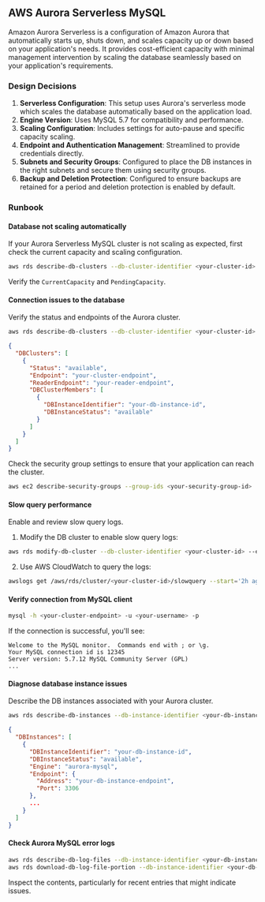## AWS Aurora Serverless MySQL

Amazon Aurora Serverless is a configuration of Amazon Aurora that automatically starts up, shuts down, and scales capacity up or down based on your application's needs. It provides cost-efficient capacity with minimal management intervention by scaling the database seamlessly based on your application's requirements.

### Design Decisions

1. **Serverless Configuration**: This setup uses Aurora's serverless mode which scales the database automatically based on the application load.
2. **Engine Version**: Uses MySQL 5.7 for compatibility and performance.
3. **Scaling Configuration**: Includes settings for auto-pause and specific capacity scaling.
4. **Endpoint and Authentication Management**: Streamlined to provide credentials directly.
5. **Subnets and Security Groups**: Configured to place the DB instances in the right subnets and secure them using security groups.
6. **Backup and Deletion Protection**: Configured to ensure backups are retained for a period and deletion protection is enabled by default.

### Runbook

#### Database not scaling automatically

If your Aurora Serverless MySQL cluster is not scaling as expected, first check the current capacity and scaling configuration.

```sh
aws rds describe-db-clusters --db-cluster-identifier <your-cluster-id>
```

Verify the `CurrentCapacity` and `PendingCapacity`.

#### Connection issues to the database

Verify the status and endpoints of the Aurora cluster.

```sh
aws rds describe-db-clusters --db-cluster-identifier <your-cluster-id>
```

```json
{
  "DBClusters": [
    {
      "Status": "available",
      "Endpoint": "your-cluster-endpoint",
      "ReaderEndpoint": "your-reader-endpoint",
      "DBClusterMembers": [
        {
          "DBInstanceIdentifier": "your-db-instance-id",
          "DBInstanceStatus": "available"
        }
      ]
    }
  ]
}
```

Check the security group settings to ensure that your application can reach the cluster.

```sh
aws ec2 describe-security-groups --group-ids <your-security-group-id>
```

#### Slow query performance

Enable and review slow query logs.

1. Modify the DB cluster to enable slow query logs:

```sh
aws rds modify-db-cluster --db-cluster-identifier <your-cluster-id> --enable-cloudwatch-logs-exports '["slowquery"]' --apply-immediately
```

2. Use AWS CloudWatch to query the logs:

```sh
awslogs get /aws/rds/cluster/<your-cluster-id>/slowquery --start='2h ago'
```

#### Verify connection from MySQL client

```sh
mysql -h <your-cluster-endpoint> -u <your-username> -p
```

If the connection is successful, you'll see:
```
Welcome to the MySQL monitor.  Commands end with ; or \g.
Your MySQL connection id is 12345
Server version: 5.7.12 MySQL Community Server (GPL)
...
```

#### Diagnose database instance issues

Describe the DB instances associated with your Aurora cluster.

```sh
aws rds describe-db-instances --db-instance-identifier <your-db-instance-id>
```

```json
{
  "DBInstances": [
    {
      "DBInstanceIdentifier": "your-db-instance-id",
      "DBInstanceStatus": "available",
      "Engine": "aurora-mysql",
      "Endpoint": {
        "Address": "your-db-instance-endpoint",
        "Port": 3306
      },
      ...
    }
  ]
}
```

#### Check Aurora MySQL error logs

```sh
aws rds describe-db-log-files --db-instance-identifier <your-db-instance-id>
aws rds download-db-log-file-portion --db-instance-identifier <your-db-instance-id> --log-file-name <log-file-name>
```

Inspect the contents, particularly for recent entries that might indicate issues.

